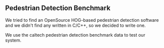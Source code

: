 Pedestrian Detection Benchmark
------------------------------

We tried to find an OpenSource HOG-based pedestrian detection software
and we didn't find any written in C/C++, so we decided to write one.

We use the caltech pedestrian detection benchmark data to test our system.


